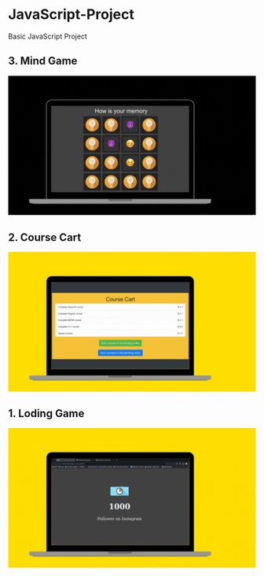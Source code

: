 # JavaScript-Project
Basic JavaScript Project 

## 3. Mind Game
  <img src="Demo/Mind_Game.gif" />
  
  ## 2. Course Cart
  <img src="Demo/Course_Cart.gif" />
  
  ## 1. Loding Game
  <img src="Demo/Loding_Number.gif" />
